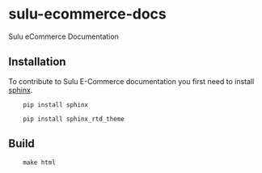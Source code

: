 # sulu-ecommerce-docs

Sulu eCommerce Documentation

## Installation

To contribute to Sulu E-Commerce documentation you first need to install [sphinx](http://sphinx-doc.org/install.html).

```
    pip install sphinx

    pip install sphinx_rtd_theme
```

## Build

```
    make html 
```
